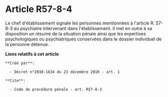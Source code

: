# Article R57-8-4

Le chef d'établissement signale les personnes mentionnées à l'article R. 57-8-3 au psychiatre intervenant dans
l'établissement. Il met en outre à sa disposition un résumé de la situation pénale ainsi que les expertises psychologiques ou
psychiatriques conservées dans le dossier individuel de la personne détenue.

**Liens relatifs à cet article**

	**Créé par**:

	  - Décret n°2010-1634 du 23 décembre 2010 - art. 1

	**Cite**:

	  - Code de procédure pénale - art. R57-8-3
